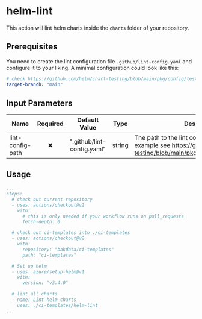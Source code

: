 # helm-lint
This action will lint helm charts inside the `charts` folder of your repository.

## Prerequisites

You need to create the lint configuration file `.github/lint-config.yaml` and configure it to your liking.
A minimal configuration could look like this:
```yaml
# check https://github.com/helm/chart-testing/blob/main/pkg/config/test_config.yaml for possible configurations
target-branch: "main"
```

## Input Parameters
| Name              | Required  |             Default Value             |  Type   | Description                                                                                                                              |
|-------------------|:---------:|:-------------------------------------:|:-------:|------------------------------------------------------------------------------------------------------------------------------------------|
| lint-config-path  |    ❌     |      ".github/lint-config.yaml"       | string  | The path to the lint configuration file (For an example see https://github.com/helm/chart-testing/blob/main/pkg/config/test_config.yaml) |

## Usage

```yaml
...
steps:
  # check out current repository
  - uses: actions/checkout@v2
    with:
      # this is only needed if your workflow runs on pull_requests
      fetch-depth: 0

  # check out ci-templates into ./ci-templates
  - uses: actions/checkout@v2
    with:
      repository: "bakdata/ci-templates"
      path: "ci-templates"

  # Set up helm
  - uses: azure/setup-helm@v1
    with:
      version: "v3.4.0"
  
  # lint all charts
  - name: Lint helm charts
    uses: ./ci-templates/helm-lint
...
```
